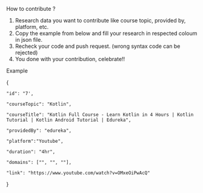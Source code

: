 How to contribute ?

1. Research data you want to contribute like course topic, provided by, platform, etc.
1. Copy the example from below and fill your research in respected coloum in json file.
3. Recheck your code and push request. (wrong syntax code can be rejected)
4. You done with your contribution, celebrate!!


Example

{
    
    "id": "7',
    
    "courseTopic": "Kotlin",
    
    "courseTitle": "Kotlin Full Course - Learn Kotlin in 4 Hours | Kotlin Tutorial | Kotlin Android Tutorial | Edureka",
    
    "providedBy": "edureka",
    
    "platform":"Youtube",
    
    "duration": "4hr",
   
    "domains": ["", "", ""],
    
    "link": "https://www.youtube.com/watch?v=OMxeOiPwAcQ"
    
}
